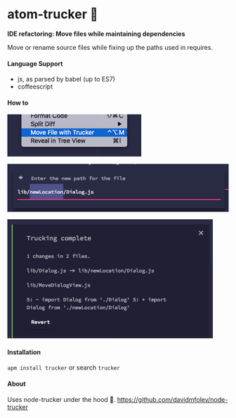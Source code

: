# atom-trucker 🚚

**IDE refactoring: Move files while maintaining dependencies**

Move or rename source files while fixing up the paths used in requires.

#### Language Support

* js, as parsed by babel (up to ES7)
* coffeescript

#### How to

![access via context menu](./screenshot-menu.png)

![choose a new path](./screenshot-choose.png)

![revert any mistakes](./screenshot-success.png)

#### Installation

`apm install trucker` or search `trucker`

#### About

Uses node-trucker under the hood 🚚. https://github.com/davidmfoley/node-trucker
